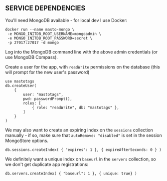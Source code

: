 ## SERVICE DEPENDENCIES

You'll need MongoDB available - for local dev I use Docker:

```
docker run --name masto-mongo \
 -e MONGO_INITDB_ROOT_USERNAME=mongoadmin \
 -e MONGO_INITDB_ROOT_PASSWORD=secret \
 -p 27017:27017 -d mongo
```

Log into the MongoDB command line with the above admin credentials (or use MongoDB Compass).

Create a user for the app, with `readWrite` permissions on the database (this will prompt for
the new user's password)

```
use mastotags
db.createUser(
    {
        user: "mastotags",
        pwd: passwordPrompt(),
        roles: [
            { role: "readWrite", db: "mastotags" },
        ]
    }
)
```

We may also want to create an expiring index on the `sessions` collection manually - if so,
make sure that `autoRemove: "disabled"` is set in the session MongoStore options.

```
db.sessions.createIndex( { "expires": 1 }, { expireAfterSeconds: 0 } )
```

We definitely want a unique index on `baseurl`  in the `servers` collection, 
so we don't get duplicate app registrations:

```
db.servers.createIndex( { "baseurl": 1 }, { unique: true} )
```
